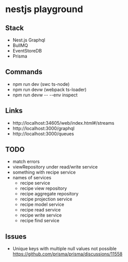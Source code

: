 # nestjs playground

## Stack

- Nest.js Graphql
- BullMQ
- EventStoreDB
- Prisma

## Commands

- npm run dev (swc ts-node)
- npm run devw (webpack ts-loader)
- npm run devw -- --env inspect

## Links

- http://localhost:34605/web/index.html#/streams
- http://localhost:3000/graphql
- http://localhost:3000/queues

## TODO

- match errors
- viewRepository under read/write service
- something with recipe service
- names of services
  - recipe service
  - recipe view repository
  - recipe aggregate repository
  - recipe projection service
  - recipe model service
  - recipe read service
  - recipe write service
  - recipe find service

## Issues

- Unique keys with multiple null values not possible https://github.com/prisma/prisma/discussions/11558
